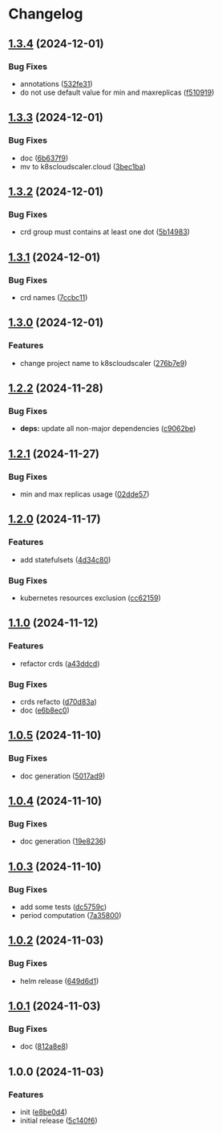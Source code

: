 # Changelog

## [1.3.4](https://github.com/k8scloudscaler/k8scloudscaler/compare/v1.3.3...v1.3.4) (2024-12-01)


### Bug Fixes

* annotations ([532fe31](https://github.com/k8scloudscaler/k8scloudscaler/commit/532fe3134b733f261c30f98e03cbb5959a934215))
* do not use default value for min and maxreplicas ([f510919](https://github.com/k8scloudscaler/k8scloudscaler/commit/f5109193347e09957016218efc793e13d5cf94b1))

## [1.3.3](https://github.com/k8scloudscaler/k8scloudscaler/compare/v1.3.2...v1.3.3) (2024-12-01)


### Bug Fixes

* doc ([6b637f9](https://github.com/k8scloudscaler/k8scloudscaler/commit/6b637f9e65807de9159294beb3e122ae1fe1e287))
* mv to k8scloudscaler.cloud ([3bec1ba](https://github.com/k8scloudscaler/k8scloudscaler/commit/3bec1ba0e35025b0a8987cbec0b6c0ba3e535b80))

## [1.3.2](https://github.com/k8scloudscaler/k8scloudscaler/compare/v1.3.1...v1.3.2) (2024-12-01)


### Bug Fixes

* crd group must contains at least one dot ([5b14983](https://github.com/k8scloudscaler/k8scloudscaler/commit/5b14983a17ec88c52bc98414dc5195ade95df2bc))

## [1.3.1](https://github.com/k8scloudscaler/k8scloudscaler/compare/v1.3.0...v1.3.1) (2024-12-01)


### Bug Fixes

* crd names ([7ccbc11](https://github.com/k8scloudscaler/k8scloudscaler/commit/7ccbc119516673c0c4371d7da369f16f4ff43453))

## [1.3.0](https://github.com/k8scloudscaler/k8scloudscaler/compare/v1.2.2...v1.3.0) (2024-12-01)


### Features

* change project name to k8scloudscaler ([276b7e9](https://github.com/k8scloudscaler/k8scloudscaler/commit/276b7e9646f7abc07dc060d761141e67f135d150))

## [1.2.2](https://github.com/k8scloudscaler/k8scloudscaler/compare/v1.2.1...v1.2.2) (2024-11-28)


### Bug Fixes

* **deps:** update all non-major dependencies ([c9062be](https://github.com/k8scloudscaler/k8scloudscaler/commit/c9062beb74fdf20e8c36a466b997cfcbfc6dcdff))

## [1.2.1](https://github.com/k8scloudscaler/k8scloudscaler/compare/v1.2.0...v1.2.1) (2024-11-27)


### Bug Fixes

* min and max replicas usage ([02dde57](https://github.com/k8scloudscaler/k8scloudscaler/commit/02dde5755cef6f69145cd6459807899a98c89e11))

## [1.2.0](https://github.com/k8scloudscaler/k8scloudscaler/compare/v1.1.0...v1.2.0) (2024-11-17)


### Features

* add statefulsets ([4d34c80](https://github.com/k8scloudscaler/k8scloudscaler/commit/4d34c8032f7caa930141466cad61939e0c9b0fed))


### Bug Fixes

* kubernetes resources exclusion ([cc62159](https://github.com/k8scloudscaler/k8scloudscaler/commit/cc621590b6c81649daecf821ba50fa4d348021d2))

## [1.1.0](https://github.com/k8scloudscaler/k8scloudscaler/compare/v1.0.5...v1.1.0) (2024-11-12)


### Features

* refactor crds ([a43ddcd](https://github.com/k8scloudscaler/k8scloudscaler/commit/a43ddcd4c763751fa7adef43fd533e33075f715a))


### Bug Fixes

* crds refacto ([d70d83a](https://github.com/k8scloudscaler/k8scloudscaler/commit/d70d83a6c334a00ab01c46b721b98966677ca9cf))
* doc ([e6b8ec0](https://github.com/k8scloudscaler/k8scloudscaler/commit/e6b8ec017249a8e7f84d62b68cb24568cffe2c54))

## [1.0.5](https://github.com/k8scloudscaler/k8scloudscaler/compare/v1.0.4...v1.0.5) (2024-11-10)


### Bug Fixes

* doc generation ([5017ad9](https://github.com/k8scloudscaler/k8scloudscaler/commit/5017ad9985b28deeeccc07f9a17bce62c3d72a7e))

## [1.0.4](https://github.com/k8scloudscaler/k8scloudscaler/compare/v1.0.3...v1.0.4) (2024-11-10)


### Bug Fixes

* doc generation ([19e8236](https://github.com/k8scloudscaler/k8scloudscaler/commit/19e8236ae5beb72e974646e25ccd36be7eb68538))

## [1.0.3](https://github.com/k8scloudscaler/k8scloudscaler/compare/v1.0.2...v1.0.3) (2024-11-10)


### Bug Fixes

* add some tests ([dc5759c](https://github.com/k8scloudscaler/k8scloudscaler/commit/dc5759c5de67a270461b4be07742fd6f3147081f))
* period computation ([7a35800](https://github.com/k8scloudscaler/k8scloudscaler/commit/7a358004e812de08163e18a109276bad9a992948))

## [1.0.2](https://github.com/k8scloudscaler/k8scloudscaler/compare/v1.0.1...v1.0.2) (2024-11-03)


### Bug Fixes

* helm release ([649d6d1](https://github.com/k8scloudscaler/k8scloudscaler/commit/649d6d19a24c97258aa277b1a940d6de49402e89))

## [1.0.1](https://github.com/k8scloudscaler/k8scloudscaler/compare/v1.0.0...v1.0.1) (2024-11-03)


### Bug Fixes

* doc ([812a8e8](https://github.com/k8scloudscaler/k8scloudscaler/commit/812a8e85ba32ed9137d7eca84f47bb7846067000))

## 1.0.0 (2024-11-03)


### Features

* init ([e8be0d4](https://github.com/k8scloudscaler/k8scloudscaler/commit/e8be0d4f0a343363081908bf2a4e694d463ef676))
* initial release ([5c140f6](https://github.com/k8scloudscaler/k8scloudscaler/commit/5c140f6a864bd522f0be09b088c027270433a134))
